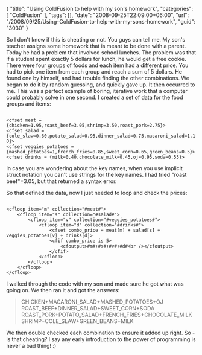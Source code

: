{
	"title": "Using ColdFusion to help with my son's homework",
	"categories": [
		"ColdFusion"
	],
	"tags": [],
	"date": "2008-09-25T22:09:00+06:00",
	"url": "/2008/09/25/Using-ColdFusion-to-help-with-my-sons-homework",
	"guid": "3030"
}

So I don't know if this is cheating or not. You guys can tell me. My son's teacher assigns some homework that is meant to be done with a parent. Today he had a problem that involved school lunches. The problem was that if a student spent exactly 5 dollars for lunch, he would get a free cookie. There were four groups of foods and each item had a different price. You had to pick one item from each group and reach a sum of 5 dollars. He found one by himself, and had trouble finding the other combinations. We began to do it by random guessing, and quickly gave up. It then occurred to me. This was a perfect example of boring, iterative work that a computer could probably solve in one second. I created a set of data for the food groups and items:

<code>
&lt;cfset meat = {chicken=1.95,roast_beef=3.05,shrimp=3.50,roast_pork=2.75}&gt;
&lt;cfset salad = {cole_slaw=0.60,potato_salad=0.95,dinner_salad=0.75,macaroni_salad=1.10}&gt;
&lt;cfset veggies_potatoes = {mashed_potatoes=1,french_fries=0.85,sweet_corn=0.65,green_beans=0.5}&gt;
&lt;cfset drinks = {milk=0.40,chocolate_milk=0.45,oj=0.95,soda=0.55}&gt;
</code>

In case you are wondering about the key names, when you use implicit struct notation you can't use strings for the key names. I had tried "roast beef"=3.05, but that returned a syntax error. 

So that defined the data, now I just needed to loop and check the prices:

<code>
&lt;cfloop item="m" collection="#meat#"&gt;
	&lt;cfloop item="s" collection="#salad#"&gt;
		&lt;cfloop item="v" collection="#veggies_potatoes#"&gt;
			&lt;cfloop item="d" collection="#drinks#"&gt;
				&lt;cfset combo_price = meat[m] + salad[s] + veggies_potatoes[v] + drinks[d]&gt;
				&lt;cfif combo_price is 5&gt;
					&lt;cfoutput&gt;#m#+#s#+#v#+#d#&lt;br /&gt;&lt;/cfoutput&gt;
				&lt;/cfif&gt;
			&lt;/cfloop&gt;
		&lt;/cfloop&gt;
	&lt;/cfloop&gt;
&lt;/cfloop&gt;
</code>

I walked through the code with my son and made sure he got what was going on. We then ran it and got the answers:

<blockquote>
<p>
CHICKEN+MACARONI_SALAD+MASHED_POTATOES+OJ
ROAST_BEEF+DINNER_SALAD+SWEET_CORN+SODA
ROAST_PORK+POTATO_SALAD+FRENCH_FRIES+CHOCOLATE_MILK
SHRIMP+COLE_SLAW+GREEN_BEANS+MILK
</p>
</blockquote>

We then double checked each combination to ensure it added up right. So - is that cheating? I say any early introduction to the power of programming is never a bad thing! :)
